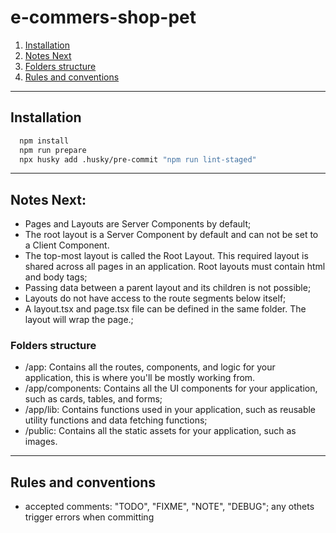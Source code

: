# e-commers-shop-pet

1. [Installation](#installation)
2. [Notes Next](#notes-next)
3. [Folders structure](#folders-structure)
4. [Rules and conventions](#rules-and-conventions)

---

## Installation

```bash
  npm install
  npm run prepare
  npx husky add .husky/pre-commit "npm run lint-staged"
```

---

## Notes Next:

- Pages and Layouts are Server Components by default;
- The root layout is a Server Component by default and can not be set to a Client Component.
- The top-most layout is called the Root Layout. This required layout is shared across all pages in an
  application. Root layouts must contain html and body tags;
- Passing data between a parent layout and its children is not possible;
- Layouts do not have access to the route segments below itself;
- A layout.tsx and page.tsx file can be defined in the same folder. The layout will wrap the page.;

### Folders structure

- /app: Contains all the routes, components, and logic for your application, this is where you'll be mostly
  working from.
- /app/components: Contains all the UI components for your application, such as cards, tables, and forms;
- /app/lib: Contains functions used in your application, such as reusable utility functions and data fetching
  functions;
- /public: Contains all the static assets for your application, such as images.

---

## Rules and conventions

- accepted comments: "TODO", "FIXME", "NOTE", "DEBUG";
  any othets trigger errors when committing
